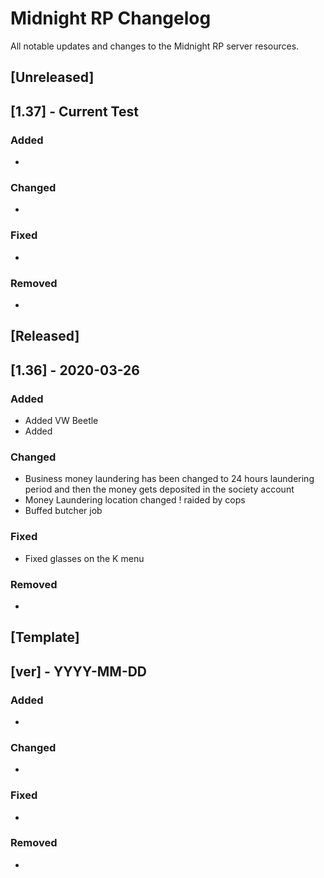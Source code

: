 # Midnight RP Changelog

All notable updates and changes to the Midnight RP server resources.

## [Unreleased]

## [1.37] - Current Test
### Added
- 
### Changed
- 
### Fixed
- 
### Removed
- 

## [Released]

## [1.36] - 2020-03-26
### Added
- Added VW Beetle
- Added 
### Changed
- Business money laundering has been changed to 24 hours laundering period and then the money gets deposited in the society account
- Money Laundering location changed ! raided by cops
- Buffed butcher job
### Fixed
- Fixed glasses on the K menu
### Removed
- 





## [Template]

## [ver] - YYYY-MM-DD
### Added
- 
### Changed
- 
### Fixed
- 
### Removed
- 